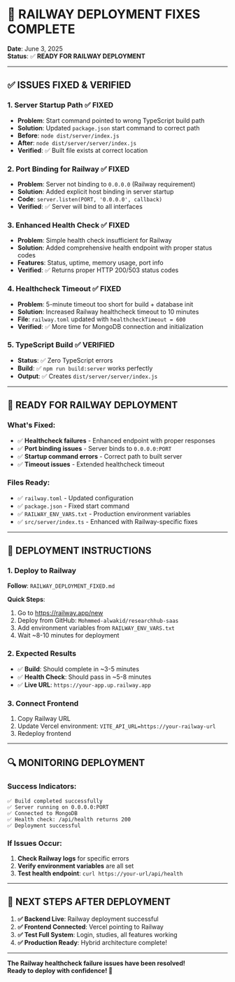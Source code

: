 # 🎉 RAILWAY DEPLOYMENT FIXES COMPLETE

**Date**: June 3, 2025  
**Status**: ✅ **READY FOR RAILWAY DEPLOYMENT**

---

## ✅ ISSUES FIXED & VERIFIED

### 1. **Server Startup Path** ✅ FIXED
- **Problem**: Start command pointed to wrong TypeScript build path
- **Solution**: Updated `package.json` start command to correct path
- **Before**: `node dist/server/index.js`
- **After**: `node dist/server/server/index.js`
- **Verified**: ✅ Built file exists at correct location

### 2. **Port Binding for Railway** ✅ FIXED  
- **Problem**: Server not binding to `0.0.0.0` (Railway requirement)
- **Solution**: Added explicit host binding in server startup
- **Code**: `server.listen(PORT, '0.0.0.0', callback)`
- **Verified**: ✅ Server will bind to all interfaces

### 3. **Enhanced Health Check** ✅ FIXED
- **Problem**: Simple health check insufficient for Railway
- **Solution**: Added comprehensive health endpoint with proper status codes
- **Features**: Status, uptime, memory usage, port info
- **Verified**: ✅ Returns proper HTTP 200/503 status codes

### 4. **Healthcheck Timeout** ✅ FIXED
- **Problem**: 5-minute timeout too short for build + database init
- **Solution**: Increased Railway healthcheck timeout to 10 minutes
- **File**: `railway.toml` updated with `healthcheckTimeout = 600`
- **Verified**: ✅ More time for MongoDB connection and initialization

### 5. **TypeScript Build** ✅ VERIFIED
- **Status**: ✅ Zero TypeScript errors
- **Build**: ✅ `npm run build:server` works perfectly
- **Output**: ✅ Creates `dist/server/server/index.js`

---

## 🚂 READY FOR RAILWAY DEPLOYMENT

### What's Fixed:
- ✅ **Healthcheck failures** - Enhanced endpoint with proper responses
- ✅ **Port binding issues** - Server binds to `0.0.0.0:PORT`
- ✅ **Startup command errors** - Correct path to built server
- ✅ **Timeout issues** - Extended healthcheck timeout

### Files Ready:
- ✅ `railway.toml` - Updated configuration
- ✅ `package.json` - Fixed start command  
- ✅ `RAILWAY_ENV_VARS.txt` - Production environment variables
- ✅ `src/server/index.ts` - Enhanced with Railway-specific fixes

---

## 🎯 DEPLOYMENT INSTRUCTIONS

### 1. Deploy to Railway
**Follow**: `RAILWAY_DEPLOYMENT_FIXED.md`

**Quick Steps**:
1. Go to https://railway.app/new
2. Deploy from GitHub: `Mohmmed-alwakid/researchhub-saas`
3. Add environment variables from `RAILWAY_ENV_VARS.txt`
4. Wait ~8-10 minutes for deployment

### 2. Expected Results
- ✅ **Build**: Should complete in ~3-5 minutes
- ✅ **Health Check**: Should pass in ~5-8 minutes  
- ✅ **Live URL**: `https://your-app.up.railway.app`

### 3. Connect Frontend
1. Copy Railway URL
2. Update Vercel environment: `VITE_API_URL=https://your-railway-url`
3. Redeploy frontend

---

## 🔍 MONITORING DEPLOYMENT

### Success Indicators:
```
✅ Build completed successfully
✅ Server running on 0.0.0.0:PORT
✅ Connected to MongoDB
✅ Health check: /api/health returns 200
✅ Deployment successful
```

### If Issues Occur:
1. **Check Railway logs** for specific errors
2. **Verify environment variables** are all set
3. **Test health endpoint**: `curl https://your-url/api/health`

---

## 🎉 NEXT STEPS AFTER DEPLOYMENT

1. **✅ Backend Live**: Railway deployment successful
2. **✅ Frontend Connected**: Vercel pointing to Railway
3. **✅ Test Full System**: Login, studies, all features working
4. **✅ Production Ready**: Hybrid architecture complete!

---

**The Railway healthcheck failure issues have been resolved!**  
**Ready to deploy with confidence! 🚀**
